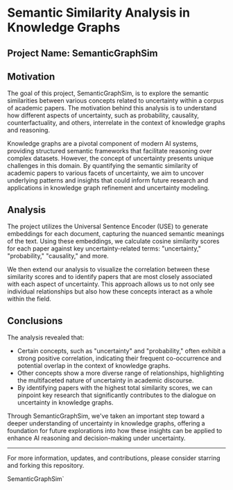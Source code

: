 # Semantic Similarity Analysis in Knowledge Graphs

## Project Name: SemanticGraphSim

## Motivation

The goal of this project, SemanticGraphSim, is to explore the semantic similarities between various concepts related to uncertainty within a corpus of academic papers. The motivation behind this analysis is to understand how different aspects of uncertainty, such as probability, causality, counterfactuality, and others, interrelate in the context of knowledge graphs and reasoning.

Knowledge graphs are a pivotal component of modern AI systems, providing structured semantic frameworks that facilitate reasoning over complex datasets. However, the concept of uncertainty presents unique challenges in this domain. By quantifying the semantic similarity of academic papers to various facets of uncertainty, we aim to uncover underlying patterns and insights that could inform future research and applications in knowledge graph refinement and uncertainty modeling.

## Analysis

The project utilizes the Universal Sentence Encoder (USE) to generate embeddings for each document, capturing the nuanced semantic meanings of the text. Using these embeddings, we calculate cosine similarity scores for each paper against key uncertainty-related terms: "uncertainty," "probability," "causality," and more.

We then extend our analysis to visualize the correlation between these similarity scores and to identify papers that are most closely associated with each aspect of uncertainty. This approach allows us to not only see individual relationships but also how these concepts interact as a whole within the field.

## Conclusions

The analysis revealed that:

- Certain concepts, such as "uncertainty" and "probability," often exhibit a strong positive correlation, indicating their frequent co-occurrence and potential overlap in the context of knowledge graphs.
- Other concepts show a more diverse range of relationships, highlighting the multifaceted nature of uncertainty in academic discourse.
- By identifying papers with the highest total similarity scores, we can pinpoint key research that significantly contributes to the dialogue on uncertainty in knowledge graphs.

Through SemanticGraphSim, we've taken an important step toward a deeper understanding of uncertainty in knowledge graphs, offering a foundation for future explorations into how these insights can be applied to enhance AI reasoning and decision-making under uncertainty.

---

For more information, updates, and contributions, please consider starring and forking this repository.

SemanticGraphSim`
